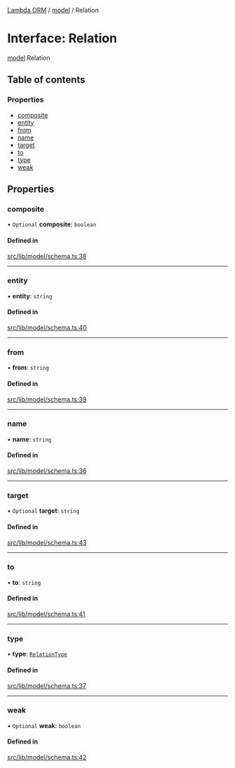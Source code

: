 [Lambda ORM](../README.md) / [model](../modules/model.md) / Relation

# Interface: Relation

[model](../modules/model.md).Relation

## Table of contents

### Properties

- [composite](model.Relation.md#composite)
- [entity](model.Relation.md#entity)
- [from](model.Relation.md#from)
- [name](model.Relation.md#name)
- [target](model.Relation.md#target)
- [to](model.Relation.md#to)
- [type](model.Relation.md#type)
- [weak](model.Relation.md#weak)

## Properties

### composite

• `Optional` **composite**: `boolean`

#### Defined in

[src/lib/model/schema.ts:38](https://github.com/FlavioLionelRita/lambdaorm/blob/15e828d/src/lib/model/schema.ts#L38)

___

### entity

• **entity**: `string`

#### Defined in

[src/lib/model/schema.ts:40](https://github.com/FlavioLionelRita/lambdaorm/blob/15e828d/src/lib/model/schema.ts#L40)

___

### from

• **from**: `string`

#### Defined in

[src/lib/model/schema.ts:39](https://github.com/FlavioLionelRita/lambdaorm/blob/15e828d/src/lib/model/schema.ts#L39)

___

### name

• **name**: `string`

#### Defined in

[src/lib/model/schema.ts:36](https://github.com/FlavioLionelRita/lambdaorm/blob/15e828d/src/lib/model/schema.ts#L36)

___

### target

• `Optional` **target**: `string`

#### Defined in

[src/lib/model/schema.ts:43](https://github.com/FlavioLionelRita/lambdaorm/blob/15e828d/src/lib/model/schema.ts#L43)

___

### to

• **to**: `string`

#### Defined in

[src/lib/model/schema.ts:41](https://github.com/FlavioLionelRita/lambdaorm/blob/15e828d/src/lib/model/schema.ts#L41)

___

### type

• **type**: [`RelationType`](../enums/model.RelationType.md)

#### Defined in

[src/lib/model/schema.ts:37](https://github.com/FlavioLionelRita/lambdaorm/blob/15e828d/src/lib/model/schema.ts#L37)

___

### weak

• `Optional` **weak**: `boolean`

#### Defined in

[src/lib/model/schema.ts:42](https://github.com/FlavioLionelRita/lambdaorm/blob/15e828d/src/lib/model/schema.ts#L42)
